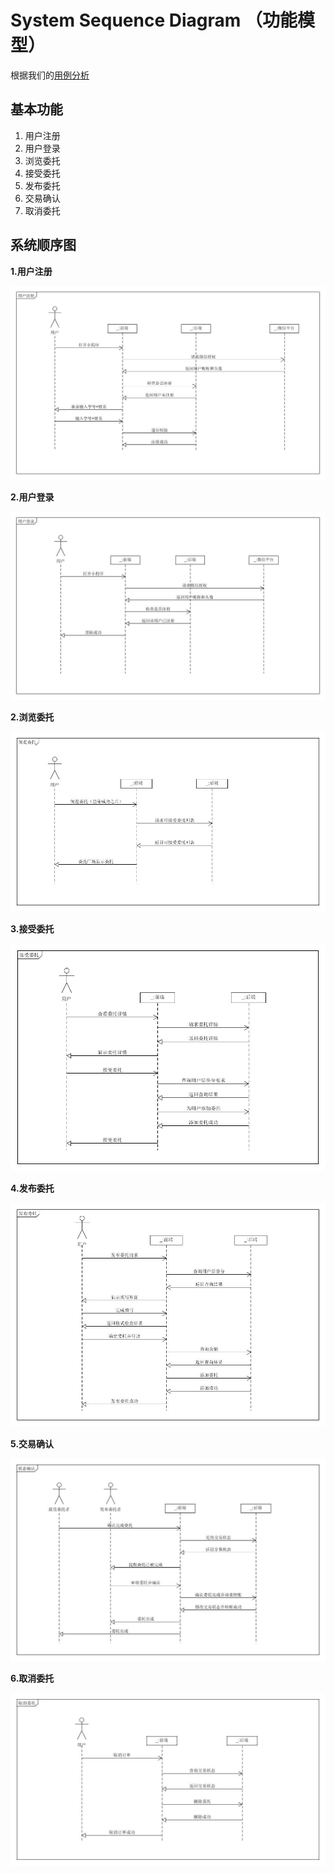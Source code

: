 # System Sequence Diagram （功能模型）

根据我们的[用例分析](<https://github.com/sysu-team/sysu-team.github.io/blob/master/06-02-use-cases.md>)

## 基本功能

1. 用户注册
2. 用户登录
3. 浏览委托
4. 接受委托
5. 发布委托
6. 交易确认
7. 取消委托

## 系统顺序图

**1.用户注册**

![](imgs/06-03/用户注册.jpg)

**2.用户登录**

![](imgs/06-03/用户登录.jpg)

**2.浏览委托**

![](imgs/06-03/浏览委托.jpg)

**3.接受委托**

![](imgs/06-03/接受委托.jpg)

**4.发布委托**

![](imgs/06-03/发布委托.jpg)

**5.交易确认**

![](imgs/06-03/状态确认.jpg)

**6.取消委托**

![](imgs/06-03/取消订单.jpg)